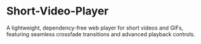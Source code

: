 # Short-Video-Player
A lightweight, dependency-free web player for short videos and GIFs, featuring seamless crossfade transitions and advanced playback controls.
